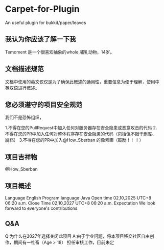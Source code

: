 # Carpet-for-Plugin
An useful plugin for bukkit/paper/leaves


## 我认为你应该了解一下我 

Temoment 是一个很喜欢抽象的whole,哺乳动物，14岁。

## 文档描述规范
文档中使用的英文仅仅是为了确保此概述的通用性，重要信息为便于理解，使用中英双语进行概述。


## 您必须遵守的项目安全规范

我们不是恐怖组织，

1.不得在您的PullRequest中加入任何对服务器存在安全隐患或恶意攻击的代码
2.不得在您的PR中加入任何对整体程序存在安全隐患的代码（包括但不限于删库、崩档）
3.不得在您的PR中加入@How_Sberban 的像素画（鼓励！！！）


## 项目吉祥物

@How_Sberban

## 项目概述

Language            English 
Program language    Java
Open time           02,10,2025 UTC+8 06:20 a.m.
Close Time          02,10,2027 UTC+8 06:20 a.m.
Expectation         We look forward to everyone's contributions


## Q&A

Q:为什么在2027年选择关闭此项目
A:由于学业问题，将本项目移交社区自由创作，期间有一社畜（Age > 18） 担任审核工作，目前未定


